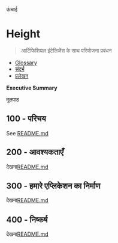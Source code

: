 ऊंचाई

# Height

> आर्टिफिशियल इंटेलिजेंस के साथ परियोजना प्रबंधन

-   [Glossary](./GLOSSARY.md)
-   [संदर्भ](./REFERENCES.md)
-   [प्रलेखन](./DOCUMENTATION.md)

**Executive Summary**

मूलपाठ

## 100 - परिचय

See [README.md](./100/README.md)

## 200 - आवश्यकताएँ

देखना[README.md](./200/README.md)

## 300 - हमारे एप्लिकेशन का निर्माण

देखना[README.md](./300/README.md)

## 400 - निष्कर्ष

देखना[README.md](./400/README.md)
